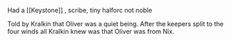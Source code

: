 Had a [[Keystone]] , scribe, tiny halforc not noble

 Told by Kralkin that Oliver was a quiet being. After the keepers split to the four winds all Kralkin knew was that Oliver was from Nix.